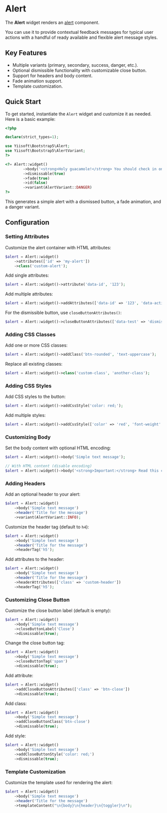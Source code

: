 # Alert

The **Alert** widget renders an [alert](https://getbootstrap.com/docs/5.3/components/alerts/) component.

You can use it to provide contextual feedback messages for typical user actions with a handful of ready available and
flexible alert message styles.

## Key Features
- Multiple variants (primary, secondary, success, danger, etc.).
- Optional dismissible functionality with customizable close button.
- Support for headers and body content.
- Fade animation support.
- Template customization.

## Quick Start
To get started, instantiate the `Alert` widget and customize it as needed. Here is a basic example:

```php
<?php

declare(strict_types=1);

use Yiisoft\Bootstrap5\Alert;
use Yiisoft\Bootstrap5\AlertVariant;
?>

<?= Alert::widget()
        ->body('<strong>Holy guacamole!</strong> You should check in on some of those fields below.', false)
        ->dismissable(true)
        ->fade(true)
        ->id(false)
        ->variant(AlertVariant::DANGER)
?>
```

This generates a simple alert with a dismissed button, a fade animation, and a danger variant.

## Configuration

### Setting Attributes
Customize the alert container with HTML attributes:

```php
$alert = Alert::widget()
    ->attributes(['id' => 'my-alert'])
    ->class('custom-alert');
```

Add single attributes:

```php
$alert = Alert::widget()->attribute('data-id', '123');
```

Add multiple attributes:

```php
$alert = Alert::widget()->addAttributes(['data-id' => '123', 'data-action' => 'submit']);
```

For the dismissible button, use `closeButtonAttributes()`:

```php
$alert = Alert::widget()->closeButtonAttributes(['data-test' => 'dismiss-button']);
```

### Adding CSS Classes
Add one or more CSS classes:

```php
$alert = Alert::widget()->addClass('btn-rounded', 'text-uppercase');
```

Replace all existing classes:

```php
$alert = Alert::widget()->class('custom-class', 'another-class');
```

### Adding CSS Styles
Add CSS styles to the button:

```php
$alert = Alert::widget()->addCssStyle('color: red;');
```

Add multiple styles:

```php
$alert = Alert::widget()->addCssStyle(['color' => 'red', 'font-weight' => 'bold']);
```

### Customizing Body
Set the body content with optional HTML encoding:

```php
$alert = Alert::widget()->body('Simple text message'); 

// With HTML content (disable encoding)
$alert = Alert::widget()->body('<strong>Important:</strong> Read this carefully.', false);
```

### Adding Headers
Add an optional header to your alert:

```php
$alert = Alert::widget()
    ->body('Simple text message')
    ->header('Title for the message')
    ->variant(AlertVariant::INFO);
``` 

Customize the header tag (default to `h4`):

```php
$alert = Alert::widget()
    ->body('Simple text message')
    ->header('Title for the message')
    ->headerTag('h5');
```

Add attributes to the header:

```php
$alert = Alert::widget()
    ->body('Simple text message')
    ->header('Title for the message')
    ->headerAttributes(['class' => 'custom-header'])
    ->headerTag('h5');
```

### Customizing Close Button
Customize the close button label (default is empty):

```php
$alert = Alert::widget()
    ->body('Simple text message')
    ->closeButtonLabel('Close')
    ->dismissable(true);
```

Change the close button tag:

```php
$alert = Alert::widget()
    ->body('Simple text message')
    ->closeButtonTag('span')
    ->dismissable(true);
```

Add attribute:

```php
$alert = Alert::widget()
    ->addCloseButtonAttributes(['class' => 'btn-close'])
    ->dismissable(true);
```

Add class:

```php
$alert = Alert::widget()
    ->body('Simple text message')
    ->addCloseButtonClass('btn-close')
    ->dismissable(true);
```

Add style:

```php
$alert = Alert::widget()
    ->body('Simple text message')
    ->addCloseButtonStyle('color: red;')
    ->dismissable(true);
```

### Template Customization
Customize the template used for rendering the alert:

```php
$alert = Alert::widget()
    ->body('Simple text message')
    ->header('Title for the message')
    ->templateContent("\n{body}\n{header}\n{toggler}\n");
```
